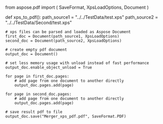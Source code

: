 from aspose.pdf import (
    SaveFormat,
    XpsLoadOptions,
    Document
)


def xps_to_pdf():
    path_source1 = "../../TestData/test.xps"
    path_source2 = "../../TestData/Second/test.xps"

    # xps files can be parsed and loaded as Aspose Document
    first_doc = Document(path_source1, XpsLoadOptions)
    second_doc = Document(path_source2, XpsLoadOptions)

    # create empty pdf document
    output_doc = Document()

    # set less memory usage with unload instead of fast performance
    output_doc.enable_object_unload = True

    for page in first_doc.pages:
        # add page from one document to another directly
        output_doc.pages.add(page)

    for page in second_doc.pages:
        # add page from one document to another directly
        output_doc.pages.add(page)

    # save result pdf to file
    output_doc.save("Merger_xps_pdf.pdf", SaveFormat.PDF)
